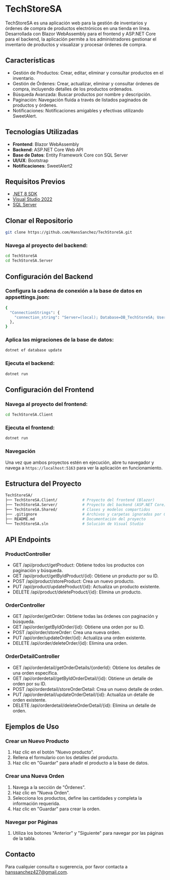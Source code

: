 ﻿# TechStoreSA
TechStoreSA es una aplicación web para la gestión de inventarios y órdenes de compra de productos electrónicos en una tienda en línea. Desarrollada con Blazor WebAssembly para el frontend y ASP.NET Core para el backend, la aplicación permite a los administradores gestionar el inventario de productos y visualizar y procesar órdenes de compra.

## Características
- Gestión de Productos: Crear, editar, eliminar y consultar productos en el inventario.
- Gestión de Órdenes: Crear, actualizar, eliminar y consultar órdenes de compra, incluyendo detalles de los productos ordenados.
- Búsqueda Avanzada: Buscar productos por nombre y descripción.
- Paginación: Navegación fluida a través de listados paginados de productos y órdenes.
- Notificaciones: Notificaciones amigables y efectivas utilizando SweetAlert.

## Tecnologías Utilizadas
- **Frontend**: Blazor WebAssembly
- **Backend**: ASP.NET Core Web API
- **Base de Datos**: Entity Framework Core con SQL Server
- **UI/UX**: Bootstrap
- **Notificaciones**: SweetAlert2

## Requisitos Previos
- [.NET 8 SDK](https://dotnet.microsoft.com/download/dotnet/8.0)
- [Visual Studio 2022](https://visualstudio.microsoft.com/vs/)
- [SQL Server](https://www.microsoft.com/en-us/sql-server/sql-server-downloads)

## Clonar el Repositorio

```bash
git clone https://github.com/HansSanchez/TechStoreSA.git
```

### Navega al proyecto del backend:

```bash
cd TechStoreSA
cd TechStoreSA.Server
```

## Configuración del Backend

### Configura la cadena de conexión a la base de datos en appsettings.json:
```bash
{
  "ConnectionStrings": {
    "connection_string": "Server=(local); Database=DB_TechStoreSA; User Id=TU_USUARIO; Password=TU_CONTRASEÑA; TrustServerCertificate=True;"
  },
}
```

### Aplica las migraciones de la base de datos:

```bash
dotnet ef database update
```

### Ejecuta el backend:
```bash
dotnet run
```

## Configuración del Frontend

### Navega al proyecto del frontend:

```bash
cd TechStoreSA.Client
```

### Ejecuta el frontend:
```bash
dotnet run
```


### Navegación
Una vez que ambos proyectos estén en ejecución, abre tu navegador y navega a `https://localhost:5163` para ver la aplicación en funcionamiento.

## Estructura del Proyecto
```bash
TechStoreSA/
├── TechStoreSA.Client/           # Proyecto del frontend (Blazor)
├── TechStoreSA.Server/           # Proyecto del backend (ASP.NET Core)
├── TechStoreSA.Shared/           # Clases y modelos compartidos
├── .gitignore                    # Archivos y carpetas ignorados por Git
├── README.md                     # Documentación del proyecto
└── TechStoreSA.sln               # Solución de Visual Studio
```

## API Endpoints

### ProductController
- GET /api/product/getProduct: Obtiene todos los productos con paginación y búsqueda.
- GET /api/product/getByIdProduct/{id}: Obtiene un producto por su ID.
- POST /api/product/storeProduct: Crea un nuevo producto.
- PUT /api/product/updateProduct/{id}: Actualiza un producto existente.
- DELETE /api/product/deleteProduct/{id}: Elimina un producto.

### OrderController
- GET /api/order/getOrder: Obtiene todas las órdenes con paginación y búsqueda.
- GET /api/order/getByIdOrder/{id}: Obtiene una orden por su ID.
- POST /api/order/storeOrder: Crea una nueva orden.
- PUT /api/order/updateOrder/{id}: Actualiza una orden existente.
- DELETE /api/order/deleteOrder/{id}: Elimina una orden.

### OrderDetailController
- GET /api/orderdetail/getOrderDetails/{orderId}: Obtiene los detalles de una orden específica.
- GET /api/orderdetail/getByIdOrderDetail/{id}: Obtiene un detalle de orden por su ID.
- POST /api/orderdetail/storeOrderDetail: Crea un nuevo detalle de orden.
- PUT /api/orderdetail/updateOrderDetail/{id}: Actualiza un detalle de orden existente.
- DELETE /api/orderdetail/deleteOrderDetail/{id}: Elimina un detalle de orden.

## Ejemplos de Uso

### Crear un Nuevo Producto
1. Haz clic en el botón "Nuevo producto".
2. Rellena el formulario con los detalles del producto.
3. Haz clic en "Guardar" para añadir el producto a la base de datos.

### Crear una Nueva Orden
1. Navega a la sección de "Órdenes".
2. Haz clic en "Nueva Orden".
3. Selecciona los productos, define las cantidades y completa la información requerida.
4. Haz clic en "Guardar" para crear la orden.

### Navegar por Páginas

1. Utiliza los botones "Anterior" y "Siguiente" para navegar por las páginas de la tabla.

## Contacto
Para cualquier consulta o sugerencia, por favor contacta a [hanssanchez427@gmail.com](mailto:hanssanchez427@gmail.com).
